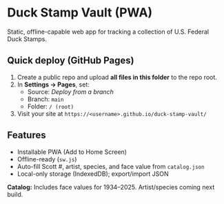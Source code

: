 # Duck Stamp Vault (PWA)

Static, offline-capable web app for tracking a collection of U.S. Federal Duck Stamps.

## Quick deploy (GitHub Pages)
1. Create a public repo and upload **all files in this folder** to the repo root.
2. In **Settings → Pages**, set:
   - Source: *Deploy from a branch*
   - Branch: `main`
   - Folder: `/ (root)`
3. Visit your site at `https://<username>.github.io/duck-stamp-vault/`

## Features
- Installable PWA (Add to Home Screen)
- Offline-ready (`sw.js`)
- Auto-fill Scott #, artist, species, and face value from `catalog.json`
- Local-only storage (IndexedDB); export/import JSON

**Catalog:** Includes face values for 1934–2025. Artist/species coming next build.